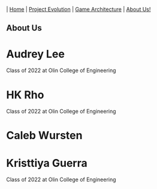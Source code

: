 | [Home](Home.md) 	| [Project Evolution](ProjectEvolution.md)  | [Game Architecture](GameArchitecture.md) 	| [About Us!](AboutUs.md)

## About Us

# Audrey Lee
Class of 2022 at Olin College of Engineering

# HK Rho
Class of 2022 at Olin College of Engineering

# Caleb Wursten

# Kristtiya Guerra
Class of 2022 at Olin College of Engineering

